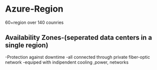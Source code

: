 # Azure-Region
60+region over 140 counries
## Availability Zones-(seperated data centers in a single region)
-Protection against downtime
-all connected through private fiber-optic network
-equiped with indipendent cooling ,power, networks


